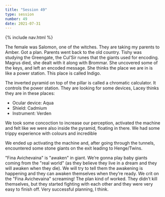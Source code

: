 ```yaml
---
title: "Session 49"
type: session
number: 49
date: 2021-07-31
---
```


{% include nav.html %}

The female was Salomon, one of the witches.
They are taking my parents to Amber. Got a plan.
Parents went back to the old country. Tishy was studying the Greengate, the Cul’Sir runes that the giants used for encoding. Magrus died, she dealt with it along with Brommar. She uncovered some of the keys, and left an encoded message.
She thinks the place we are in is like a power station. This place is called Indigo.

The inverted pyramid on top of the pillar is called a chromatic calculator. It controls the power station.
They are looking for some devices, Lacey thinks they are in these places:
- Ocular device: Aqua
- Shield: Cadmium
- Instrument: Verden

We took some concoction to increase our perception, activated the machine and felt like we were also inside the pyramid, floating in there. 
We had some trippy experience with colours and incredible

We ended up activating the machine and, after going through the tunnels, encountered some stone giants on the exit leading to Henge/Twins.

"Fina Avichevaina" is "awaken" in giant. We’re gonna play baby giants coming from the "real world" (as they believe they live in a dream and they will awaken when they die). We will try to tell them the awakening is happening and they can awaken themselves when they’re ready. We crit on the "Fina Avichevaina" screaming!
The plan kind of worked. They didn’t kill themselves, but they started fighting with each other and they were very easy to finish off. Very successful planning, I think.